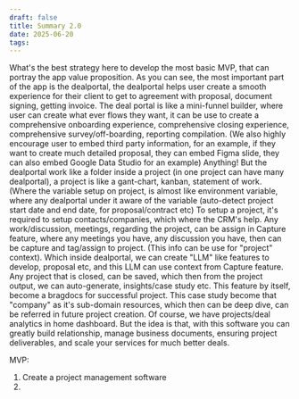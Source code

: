 ```yaml
---
draft: false
title: Summary 2.0
date: 2025-06-20
tags:
---
```

What's the best strategy here to develop the most basic MVP, that can portray the app value proposition. As you can see, the most important part of the app is the dealportal, the dealportal helps user create a smooth experience for their client to get to agreement with proposal, document signing, getting invoice. The deal portal is like a mini-funnel builder, where user can create what ever flows they want, it can be use to create a comprehensive onboarding experience, comprehensive closing experience, comprehensive survey/off-boarding, reporting compilation. (We also highly encourage user to embed third party information, for an example, if they want to create much detailed proposal, they can embed Figma slide, they can also embed Google Data Studio for an example) Anything! But the dealportal work like a folder inside a project (in one project can have many dealportal), a project is like a gant-chart, kanban, statement of work. (Where the variable setup on project, is almost like environment variable, where any dealportal under it aware of the variable (auto-detect project start date and end date, for proposal/contract etc) To setup a project, it's required to setup contacts/companies, which where the CRM's help. Any work/discussion, meetings, regarding the project, can be assign in Capture feature, where any meetings you have, any discussion you have, then can be capture and tag/assign to project. (This info can be use for "project" context). Which inside dealportal, we can create "LLM" like features to develop, proposal etc, and this LLM can use context from Capture feature. Any project that is closed, can be saved, which then from the project output, we can auto-generate, insights/case study etc. This feature by itself, become a bragdocs for successful project. This case study become that "company" as it's sub-domain resources, which then can be deep dive, can be referred in future project creation. Of course, we have projects/deal analytics in home dashboard. But the idea is that, with this software you can greatly build relationship, manage business documents, ensuring project deliverables, and scale your services for much better deals.


MVP:

1. Create a project management software
2. 